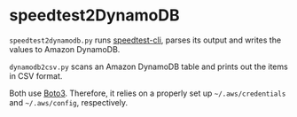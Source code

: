 # speedtest2DynamoDB

`speedtest2dynamodb.py` runs [speedtest-cli](https://github.com/sivel/speedtest-cli), parses its output and writes the values to Amazon DynamoDB.

`dynamodb2csv.py` scans an Amazon DynamoDB table and prints out the items in CSV format.

Both use [Boto3](https://github.com/boto/boto3). Therefore, it relies on a properly set up `~/.aws/credentials` and `~/.aws/config`, respectively.
